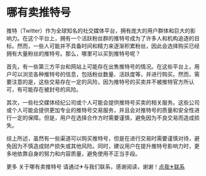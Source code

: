 # 哪有卖推特号

推特（Twitter）作为全球知名的社交媒体平台，拥有庞大的用户群体和巨大的影响力。在这个平台上，拥有一个活跃粉丝群的推特号成为了许多人和机构追逐的目标。然而，一些人可能并不具备时间和精力来逐渐积累粉丝，因此会选择购买已经拥有大量粉丝的推特号。那么，哪里可以买到推特号呢？

首先，有一些第三方平台和网站上可能存在出售推特号的情况。在这些平台上，用户可以浏览各种推特号的信息，包括粉丝数量、活跃度等，并进行购买。然而，需要注意的是，这些交易存在一定的风险，因为推特号的买卖并不被推特官方所认可，有可能存在被封号的风险。

其次，一些社交媒体经纪公司或个人可能会提供推特号买卖的相关服务。这些公司或个人可能会提供更加专业的推特号交易服务，并且会对推特号的质量和安全性进行一定的保障。但是，用户在选择合作方时需要谨慎，避免因为不良交易而造成损失。

综上所述，虽然有一些渠道可以购买推特号，但是在进行交易时需要谨慎对待，避免因为不慎造成财产损失或其他风险。同时，建议用户在提升推特号影响力时，更多地依靠自身的努力和内容质量，避免使用不正当手段。

更多 关于哪有卖推特号 请通过✈与我们联系，感谢阅读，谢谢！[点我✈联系](https://1.k02.cc)